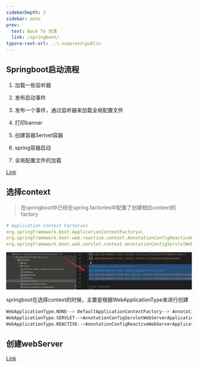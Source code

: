 ```yaml
---
sidebarDepth: 3
sidebar: auto
prev:
  text: Back To 目录
  link: /springboot/
typora-root-url: ..\.vuepress\public
---
```




## Springboot启动流程

1. 加载一些监听器
2. 发布启动事件
3. 发布一个事件，通过监听器来加载全局配置文件
4. 打印banner
5. 创建容器Serlvet容器





1. spring容器启动
2. 全局配置文件的加载







[Link](https://www.processon.com/view/link/60d865e85653bb049a4b77ff)

<common-progresson-snippet src="https://www.processon.com/view/link/60d865e85653bb049a4b77ff"/>



## 选择context

> 在springboot中已经在spring.factories中配置了创建相应context的factory

```yml
# Application Context Factories
org.springframework.boot.ApplicationContextFactory=\
org.springframework.boot.web.reactive.context.AnnotationConfigReactiveWebServerApplicationContext.Factory,\
org.springframework.boot.web.servlet.context.AnnotationConfigServletWebServerApplicationContext.Factory
```

![image-20230409101441490](/images/springboot/image-20230409101441490.png)



springboot在选择context的时候，主要是根据WebApplicationType来进行创建

```sh
WebApplicationType.NONE--> DefaultApplicationContextFactory--> AnnotationConfigApplicationContext
WebApplicationType.SERVLET-->AnnotationConfigServletWebServerApplicationContext.Factory
WebApplicationType.REACTIVE-->AnnotationConfigReactiveWebServerApplicationContext.Factory
```



## 创建webServer

[Link](https://www.processon.com/view/link/5feb409a07912910e48b61c0)

<common-progresson-snippet src="https://www.processon.com/view/link/5feb409a07912910e48b61c0"/>